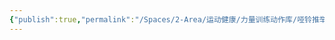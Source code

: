 ```yaml
---
{"publish":true,"permalink":"/Spaces/2-Area/运动健康/力量训练动作库/哑铃推举.md","created":"2025-07-07T18:43:32.185+08:00","modified":"2025-07-12T11:08:30.922+08:00","published":"2025-07-12T11:08:30.922+08:00","cssclasses":""}
---
```



